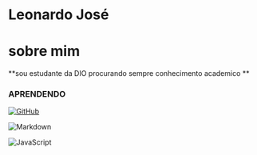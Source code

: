 
#  Leonardo José


# sobre mim 

**sou estudante da DIO procurando sempre conhecimento academico **


 

### APRENDENDO 


[![GitHub](https://img.shields.io/badge/GitHub-100000?style=for-the-badge&logo=github&logoColor=white)](https://github.com/SEUUSERNAME)



![Markdown](https://img.shields.io/badge/Markdown-000?style=for-the-badge&logo=markdown)



![JavaScript](https://img.shields.io/badge/JavaScript-F7DF1E?style=for-the-badge&logo=javascript&logoColor=black)


